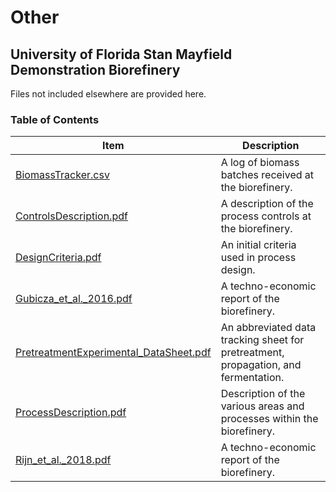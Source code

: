 # Other

## University of Florida Stan Mayfield Demonstration Biorefinery

Files not included elsewhere are provided here.  

### Table of Contents

| Item | Description |
| ----------- | ----------- |
| [BiomassTracker.csv](Other/BiomassTracker.csv) | A log of biomass batches received at the biorefinery. |
| [ControlsDescription.pdf](Other/ControlsDescription.pdf) | A description of the process controls at the biorefinery. |
| [DesignCriteria.pdf](Other/DesignCriteria.pdf) | An initial criteria used in process design. |
| [Gubicza_et_al._2016.pdf](Other/Gubicza_et_al._2016.pdf) | A techno-economic report of the biorefinery. |
| [PretreatmentExperimental_DataSheet.pdf](Other/PretreatmentExperimental_DataSheet.pdf) | An abbreviated data tracking sheet for pretreatment, propagation, and fermentation. |
| [ProcessDescription.pdf](Other/ProcessDescription.pdf) | Description of the various areas and processes within the biorefinery. |
| [Rijn_et_al._2018.pdf](Other/Rijn_et_al._2018.pdf) | A techno-economic report of the biorefinery. |
